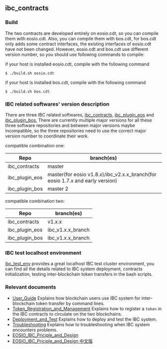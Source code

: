 ibc_contracts
-------------

### Build
The two contracts are developed entirely on eosio.cdt, so you can compile them with eosio.cdt. 
Also, you can compile them with bos.cdt, for bos.cdt only adds some contract interfaces, 
the existing interfaces of eosio.cdt have not been changed. 
However, eosio.cdt and bos.cdt use different version number, so you should use following commands to compile:  

if your host is installed eosio.cdt, compile with the following command  
```
$ ./build.sh eosio.cdt
```

if your host is installed bos.cdt, compile with the following command  
```
$ ./build.sh bos.cdt
```


### IBC related softwares' version description

There are three IBC related softwares, [ibc_contracts](https://github.com/boscore/ibc_contracts),
[ibc_plugin_eos](https://github.com/boscore/ibc_plugin_eos) 
and [ibc_plugin_bos](https://github.com/boscore/ibc_plugin_bos), 
There are currently multiple major versions for all these three software repositories and between major versions maybe incompatible, 
so the three repositories need to use the correct major version number to coordinate their work.

compatible combination one:  

| Repo           |    branch(es) |
|----------------|---------------|
| ibc_contracts  |  master       |
| ibc_plugin_eos |  master(for eosio v1.8.x)/ibc_v2.x.x_branch(for eosio 1.7.x and early version) |
| ibc_plugin_bos |  master 2     |


compatible combination two:  

| Repo           |    branch(es) |
|----------------|---------------|
| ibc_contracts  |  v1.x.x       |
| ibc_plugin_eos |  ibc_v1.x.x_branch |
| ibc_plugin_bos |  ibc_v1.x.x_branch |


### IBC test localhost environment
[ibc_test_env](https://github.com/boscore/ibc_test_env) provides a great localhost IBC test cluster environment, 
you can find all the details related to IBC system deployment, contracts initialization, 
testing inter-blockchain token transfers in the bash scripts.

### Relevant documents
 - [User_Guide](./docs/User_Guide.md) 
   Explains how blockchain users use IBC system for inter-blockchain token transfer by command lines.
 - [Token_Registration_and_Management](./docs/Token_Registration_and_Management.md) 
   Explains how to register a `token` in the IBC contracts to circulate on the two blockchains.
 - [Deployment_and_Test](./docs/Deployment_and_Test.md) Explains how to deploy and test the IBC system.
 - [Troubleshooting](./docs/TROUBLESHOOTING.md) Explains how to troubleshooting when IBC system encounters problems.
 - [EOSIO_IBC_Priciple_and_Design](https://github.com/boscore/Documentation/blob/master/IBC/EOSIO_IBC_Priciple_and_Design.md)
 - [EOSIO_IBC_Priciple_and_Design 中文版](https://github.com/boscore/Documentation/blob/master/IBC/EOSIO_IBC_Priciple_and_Design_zh.md)
 
